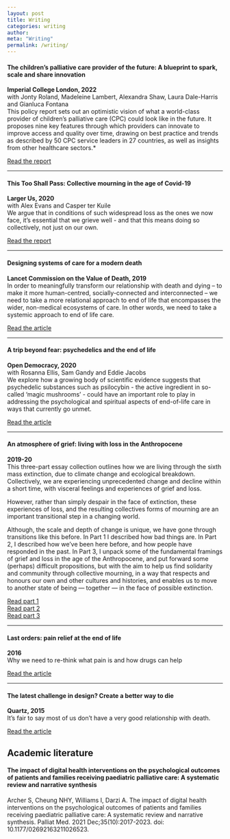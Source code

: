 ```yaml
---
layout: post
title: Writing
categories: writing
author: 
meta: "Writing"
permalink: /writing/
---
```


#### The children’s palliative care provider of the future: A blueprint to spark, scale and share innovation

**Imperial College London, 2022**  
with Jonty Roland, Madeleine Lambert, Alexandra Shaw, Laura Dale-Harris and Gianluca Fontana  
This policy report sets out an optimistic vision of what a world-class provider of children’s palliative care (CPC) could look like in the future. It proposes nine key features through which providers can innovate to improve access and quality over time, drawing on best practice and trends as described by 50 CPC service leaders in 27 countries, as well as insights from other healthcare sectors.*

[Read the report](https://www.imperial.ac.uk/media/imperial-college/institute-of-global-health-innovation/IGHI_CPC_Report_Final.pdf)

--- 
#### This Too Shall Pass: Collective mourning in the age of Covid-19

**Larger Us, 2020**  
with Alex Evans and Casper ter Kuile  
We argue that in conditions of such widespread loss as the ones we now face, it’s essential that we grieve well - and that this means doing so collectively, not just on our own.

[Read the report](https://www.collectivepsychology.org/wp-content/uploads/2020/04/This-Too-Shall-Pass.pdf)

---
#### Designing systems of care for a modern death

**Lancet Commission on the Value of Death, 2019**   
In order to meaningfully transform our relationship with death and dying – to make it more human-centred, socially-connected and interconnected – we need to take a more relational approach to end of life that encompasses the wider, non-medical ecosystems of care. In other words, we need to take a systemic approach to end of life care.

[Read the article](https://commissiononthevalueofdeath.wordpress.com/2019/11/07/designing-systems-of-care-for-a-modern-death/)

----
#### A trip beyond fear: psychedelics and the end of life

**Open Democracy, 2020**  
with Rosanna Ellis, Sam Gandy and Eddie Jacobs  
We explore how a growing body of scientific evidence suggests that psychedelic substances such as psilocybin - the active ingredient in so-called ‘magic mushrooms’ - could have an important role to play in addressing the psychological and spiritual aspects of end-of-life care in ways that currently go unmet.

[Read the article](https://www.opendemocracy.net/en/transformation/trip-beyond-fear-psychedelics-and-end-life/)

----
#### An atmosphere of grief: living with loss in the Anthropocene

**2019-20**   
This three-part essay collection outlines how we are living through the sixth mass extinction, due to climate change and ecological breakdown. Collectively, we are experiencing unprecedented change and decline within a short time, with visceral feelings and experiences of grief and loss.

However, rather than simply despair in the face of extinction, these experiences of loss, and the resulting collectives forms of mourning are an important transitional step in a changing world.

Although, the scale and depth of change is unique, we have gone through transitions like this before. In Part 1 I described how bad things are. In Part 2, I described how we’ve been here before, and how people have responded in the past. In Part 3, I unpack some of the fundamental framings of grief and loss in the age of the Anthropocene, and put forward some (perhaps) difficult propositions, but with the aim to help us find solidarity and community through collective mourning, in a way that respects and honours our own and other cultures and histories, and enables us to move to another state of being — together — in the face of possible extinction.

[Read part 1](https://medium.com/@IvorWilliams/an-atmosphere-of-grief-5546cbd21f02)  
[Read part 2](https://medium.com/@IvorWilliams/an-atmosphere-of-grief-18e0633def30)  
[Read part 3](https://ivorwilliams.medium.com/an-atmosphere-of-grief-8c31c031a0c7)

----
#### Last orders: pain relief at the end of life

**2016**    
Why we need to re-think what pain is and how drugs can help

[Read the article](https://medium.com/@beinganddying/last-orders-pain-relief-at-the-end-of-life-442a8043cda)

----
#### The latest challenge in design? Create a better way to die

**Quartz, 2015**  
It’s fair to say most of us don’t have a very good relationship with death.

[Read the article](https://qz.com/368257/can-we-redesign-death-to-be-as-innovative-social-and-tech-savvy-as-life/)


## Academic literature

#### The impact of digital health interventions on the psychological outcomes of patients and families receiving paediatric palliative care: A systematic review and narrative synthesis

Archer S, Cheung NHY, Williams I, Darzi A. The impact of digital health interventions on the psychological outcomes of patients and families receiving paediatric palliative care: A systematic review and narrative synthesis. Palliat Med. 2021 Dec;35(10):2017-2023. doi: 10.1177/02692163211026523.